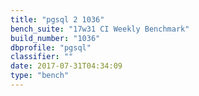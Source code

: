 ```yaml
---
title: "pgsql 2 1036"
bench_suite: "17w31 CI Weekly Benchmark"
build_number: "1036"
dbprofile: "pgsql"
classifier: ""
date: 2017-07-31T04:34:09
type: "bench"
---
```

